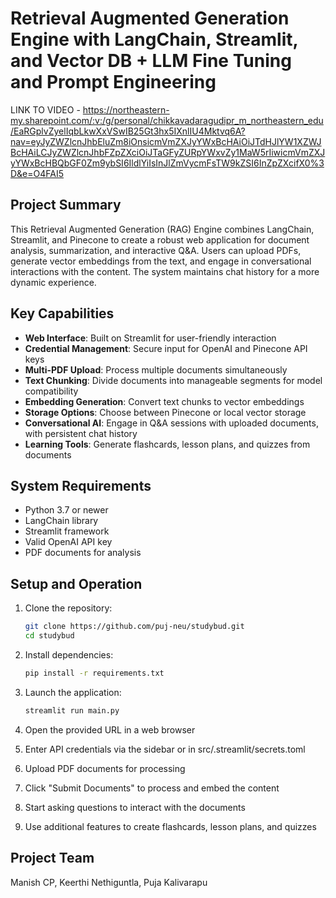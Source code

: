 # Retrieval Augmented Generation Engine with LangChain, Streamlit, and Vector DB + LLM Fine Tuning and Prompt Engineering
LINK TO VIDEO - https://northeastern-my.sharepoint.com/:v:/g/personal/chikkavadaragudipr_m_northeastern_edu/EaRGplvZyelIqbLkwXxVSwIB25Gt3hx5IXnlIU4Mktvq6A?nav=eyJyZWZlcnJhbEluZm8iOnsicmVmZXJyYWxBcHAiOiJTdHJlYW1XZWJBcHAiLCJyZWZlcnJhbFZpZXciOiJTaGFyZURpYWxvZy1MaW5rIiwicmVmZXJyYWxBcHBQbGF0Zm9ybSI6IldlYiIsInJlZmVycmFsTW9kZSI6InZpZXcifX0%3D&e=O4FAI5
## Project Summary

This Retrieval Augmented Generation (RAG) Engine combines LangChain, Streamlit, and Pinecone to create a robust web application for document analysis, summarization, and interactive Q&A. Users can upload PDFs, generate vector embeddings from the text, and engage in conversational interactions with the content. The system maintains chat history for a more dynamic experience.

## Key Capabilities

- **Web Interface**: Built on Streamlit for user-friendly interaction
- **Credential Management**: Secure input for OpenAI and Pinecone API keys
- **Multi-PDF Upload**: Process multiple documents simultaneously
- **Text Chunking**: Divide documents into manageable segments for model compatibility
- **Embedding Generation**: Convert text chunks to vector embeddings
- **Storage Options**: Choose between Pinecone or local vector storage
- **Conversational AI**: Engage in Q&A sessions with uploaded documents, with persistent chat history
- **Learning Tools**: Generate flashcards, lesson plans, and quizzes from documents

## System Requirements

- Python 3.7 or newer
- LangChain library
- Streamlit framework
- Valid OpenAI API key
- PDF documents for analysis

## Setup and Operation

1. Clone the repository:
   ```bash
   git clone https://github.com/puj-neu/studybud.git
   cd studybud
   ```

2. Install dependencies:
   ```bash
   pip install -r requirements.txt
   ```

3. Launch the application:
   ```bash
   streamlit run main.py
   ```

4. Open the provided URL in a web browser

5. Enter API credentials via the sidebar or in src/.streamlit/secrets.toml

6. Upload PDF documents for processing

7. Click "Submit Documents" to process and embed the content

8. Start asking questions to interact with the documents

9. Use additional features to create flashcards, lesson plans, and quizzes

## Project Team

Manish CP, Keerthi Nethiguntla, Puja Kalivarapu

